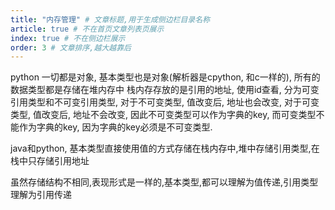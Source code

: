 ```yaml
---
title: "内存管理" # 文章标题,用于生成侧边栏目录名称
article: true # 不在首页文章列表页展示
index: true # 不在侧边栏展示
order: 3 # 文章排序,越大越靠后
---
```


python 一切都是对象, 基本类型也是对象(解析器是cpython, 和c一样的), 所有的数据类型都是存储在堆内存中
栈内存存放的是引用的地址, 使用id查看, 分为可变引用类型和不可变引用类型, 对于不可变类型, 值改变后, 地址也会改变, 对于可变类型, 值改变后, 地址不会改变, 因此不可变类型可以作为字典的key, 而可变类型不能作为字典的key, 因为字典的key必须是不可变类型.

java和python, 基本类型直接使用值的方式存储在栈内存中,堆中存储引用类型,在栈中只存储引用地址

虽然存储结构不相同,表现形式是一样的,基本类型,都可以理解为值传递,引用类型理解为引用传递